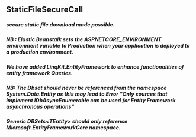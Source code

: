## StaticFileSecureCall
##### secure static file download made possible.
##### NB : Elastic Beanstalk sets the ASPNETCORE_ENVIRONMENT environment variable to Production when your application is deployed to a production environment.
##### We have added LinqKit.EntityFramework to enhance functionalities of entity framework Queries.
##### NB: The Dbset should never be referenced from the namespace System.Data.Entity as this may lead to Error "Only sources that implement IDbAsyncEnumerable can be used for Entity Framework asynchronous operations"
##### Generic DBSets&lt;TEntity&gt; should only reference Microsoft.EntityFrameworkCore namespace.
